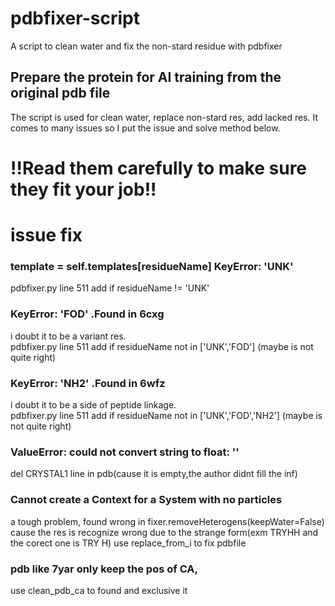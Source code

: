 # pdbfixer-script
A script to clean water and fix the non-stard residue with pdbfixer
## Prepare the protein for AI training from the original pdb file
The script is used for clean water, replace non-stard res, add lacked res.
It comes to many issues so I put the issue and solve method below.

# !!Read them carefully to make sure they fit your job!!
 
# issue fix
### template = self.templates[residueName]  KeyError: 'UNK'
  pdbfixer.py line 511 add if residueName != 'UNK'  

### KeyError: 'FOD' .Found in 6cxg
  i doubt it to be a variant res.  
    pdbfixer.py line 511 add if residueName not in ['UNK','FOD'] (maybe is not quite right)

### KeyError: 'NH2' .Found in 6wfz
  i doubt it to be a side of peptide linkage.  
  pdbfixer.py line 511 add if residueName not in ['UNK','FOD','NH2'] (maybe is not quite right)

### ValueError: could not convert string to float: ''
  del CRYSTAL1 line in pdb(cause it is empty,the author didnt fill the inf)   
 
### Cannot create a Context for a System with no particles
  a tough problem, found wrong in fixer.removeHeterogens(keepWater=False)
  cause the res is recognize wrong due to the strange form(exm TRYHH and the corect one is TRY H)
  use replace_from_i to fix pdbfile

### pdb like 7yar only keep the pos of CA, 
  use clean_pdb_ca to found and exclusive it

